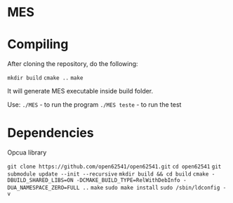 # MES

# Compiling

After cloning the repository, do the following:

```mkdir build```
```cmake ..```
```make```

It will generate MES executable inside build folder.

Use:
```./MES``` - to run the program
```./MES teste``` - to run the test

# Dependencies

Opcua library

```git clone https://github.com/open62541/open62541.git```
```cd open62541```
```git submodule update --init --recursive```
```mkdir build && cd build```
```cmake -DBUILD_SHARED_LIBS=ON -DCMAKE_BUILD_TYPE=RelWithDebInfo -DUA_NAMESPACE_ZERO=FULL ..```
```make```
```sudo make install```
```sudo /sbin/ldconfig -v```
